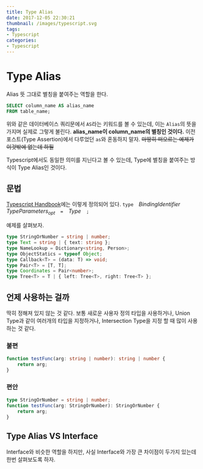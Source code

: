 ```yaml
---
title: Type Alias
date: 2017-12-05 22:30:21
thumbnail: /images/typescript.svg
tags:
- Typescript
categories:
- Typescript
---
```

# Type Alias

Alias 뜻 그대로 별칭을 붙여주는 역할을 한다.

```sql
SELECT column_name AS alias_name
FROM table_name;
```

위와 같은 데이터베이스 쿼리문에서 `AS`라는 키워드를 볼 수 있는데, 이는 `Alias`의 뜻을 가지며 실제로 그렇게 불린다.
**alias_name이 column_name의 별칭인 것이다.** 이전 포스트(Type Assertion)에서 다루었던 `as`와 혼동하지 말자. ~~마땅히 떠오르는 예제가 이것밖에 없는데 하필~~

Typescript에서도 동일한 의미를 지닌다고 볼 수 있는데, Type에 별칭을 붙여주는 방식이 Type Alias인 것이다.

## 문법

[Typescript Handbook](https://github.com/Microsoft/TypeScript/blob/master/doc/spec.md#3.10)에는 이렇게 정의되어 있다.
`type`&emsp;*BindingIdentifier*&emsp;*TypeParameters<sub>opt</sub>*&emsp;`=`&emsp;*Type*&emsp;`;`

예제를 살펴보자.

```ts
type StringOrNumber = string | number;
type Text = string | { text: string };
type NameLookup = Dictionary<string, Person>;
type ObjectStatics = typeof Object;
type Callback<T> = (data: T) => void;
type Pair<T> = [T, T];
type Coordinates = Pair<number>;
type Tree<T> = T | { left: Tree<T>, right: Tree<T> };
```

## 언제 사용하는 걸까

딱히 정해져 있지 않는 것 같다. 보통 새로운 사용자 정의 타입을 사용하거나, Union Type과 같이 여러개의 타입을 지정하거나, Intersection Type을 지정 할 때 많이 사용하는 것 같다.

### 불편

```ts
function testFunc(arg: string | number): string | number {
    return arg;
}
```

### 편안

```ts
type StringOrNumber = string | number;
function testFunc(arg: StringOrNumber): StringOrNumber {
    return arg;
}
```

## Type Alias VS Interface

Interface와 비슷한 역할을 하지만, 사실 Interface와 가장 큰 차이점이 두가지 있는데 한번 살펴보도록 하자.